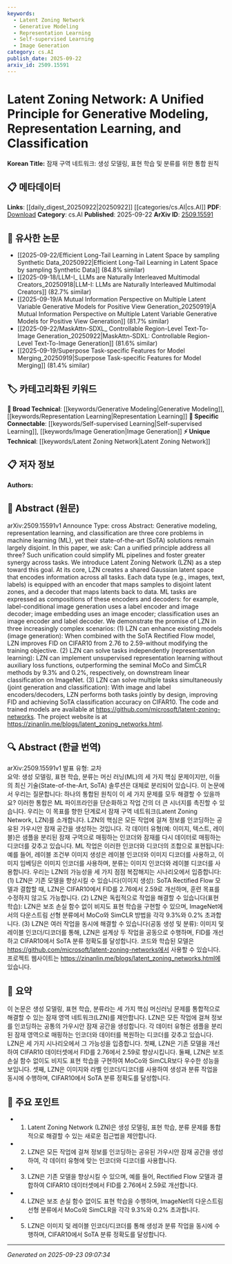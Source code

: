 ```yaml
---
keywords:
  - Latent Zoning Network
  - Generative Modeling
  - Representation Learning
  - Self-supervised Learning
  - Image Generation
category: cs.AI
publish_date: 2025-09-22
arxiv_id: 2509.15591
---
```


<!-- KEYWORD_LINKING_METADATA:
{
  "processed_timestamp": "2025-09-23T09:07:34.207644",
  "vocabulary_version": "1.0",
  "selected_keywords": [
    "Latent Zoning Network",
    "Generative Modeling",
    "Representation Learning",
    "Self-supervised Learning",
    "Image Generation"
  ],
  "rejected_keywords": [],
  "similarity_scores": {
    "Latent Zoning Network": 0.8,
    "Generative Modeling": 0.7,
    "Representation Learning": 0.65,
    "Self-supervised Learning": 0.78,
    "Image Generation": 0.72
  },
  "extraction_method": "AI_prompt_based",
  "budget_applied": true,
  "candidates_json": {
    "candidates": [
      {
        "surface": "Latent Zoning Network",
        "canonical": "Latent Zoning Network",
        "aliases": [
          "LZN"
        ],
        "category": "unique_technical",
        "rationale": "Introduces a novel unified approach for generative modeling, representation learning, and classification, enhancing connectivity across these domains.",
        "novelty_score": 0.85,
        "connectivity_score": 0.7,
        "specificity_score": 0.9,
        "link_intent_score": 0.8
      },
      {
        "surface": "Generative Modeling",
        "canonical": "Generative Modeling",
        "aliases": [
          "Generative Models"
        ],
        "category": "broad_technical",
        "rationale": "A core area in machine learning that connects with representation learning and classification.",
        "novelty_score": 0.4,
        "connectivity_score": 0.88,
        "specificity_score": 0.65,
        "link_intent_score": 0.7
      },
      {
        "surface": "Representation Learning",
        "canonical": "Representation Learning",
        "aliases": [
          "Feature Learning"
        ],
        "category": "broad_technical",
        "rationale": "Essential for understanding and linking various machine learning tasks.",
        "novelty_score": 0.35,
        "connectivity_score": 0.85,
        "specificity_score": 0.6,
        "link_intent_score": 0.65
      },
      {
        "surface": "Self-supervised Learning",
        "canonical": "Self-supervised Learning",
        "aliases": [
          "SSL"
        ],
        "category": "specific_connectable",
        "rationale": "Relevant for linking unsupervised representation learning methods like MoCo and SimCLR.",
        "novelty_score": 0.5,
        "connectivity_score": 0.9,
        "specificity_score": 0.75,
        "link_intent_score": 0.78
      },
      {
        "surface": "Image Generation",
        "canonical": "Image Generation",
        "aliases": [
          "Image Synthesis"
        ],
        "category": "specific_connectable",
        "rationale": "A specific application of generative modeling that connects with classification tasks.",
        "novelty_score": 0.45,
        "connectivity_score": 0.82,
        "specificity_score": 0.7,
        "link_intent_score": 0.72
      }
    ],
    "ban_list_suggestions": [
      "ML tasks",
      "data type",
      "encoder",
      "decoder"
    ]
  },
  "decisions": [
    {
      "candidate_surface": "Latent Zoning Network",
      "resolved_canonical": "Latent Zoning Network",
      "decision": "linked",
      "scores": {
        "novelty": 0.85,
        "connectivity": 0.7,
        "specificity": 0.9,
        "link_intent": 0.8
      }
    },
    {
      "candidate_surface": "Generative Modeling",
      "resolved_canonical": "Generative Modeling",
      "decision": "linked",
      "scores": {
        "novelty": 0.4,
        "connectivity": 0.88,
        "specificity": 0.65,
        "link_intent": 0.7
      }
    },
    {
      "candidate_surface": "Representation Learning",
      "resolved_canonical": "Representation Learning",
      "decision": "linked",
      "scores": {
        "novelty": 0.35,
        "connectivity": 0.85,
        "specificity": 0.6,
        "link_intent": 0.65
      }
    },
    {
      "candidate_surface": "Self-supervised Learning",
      "resolved_canonical": "Self-supervised Learning",
      "decision": "linked",
      "scores": {
        "novelty": 0.5,
        "connectivity": 0.9,
        "specificity": 0.75,
        "link_intent": 0.78
      }
    },
    {
      "candidate_surface": "Image Generation",
      "resolved_canonical": "Image Generation",
      "decision": "linked",
      "scores": {
        "novelty": 0.45,
        "connectivity": 0.82,
        "specificity": 0.7,
        "link_intent": 0.72
      }
    }
  ]
}
-->

# Latent Zoning Network: A Unified Principle for Generative Modeling, Representation Learning, and Classification

**Korean Title:** 잠재 구역 네트워크: 생성 모델링, 표현 학습 및 분류를 위한 통합 원칙

## 📋 메타데이터

**Links**: [[daily_digest_20250922|20250922]] [[categories/cs.AI|cs.AI]]
**PDF**: [Download](https://arxiv.org/pdf/2509.15591.pdf)
**Category**: cs.AI
**Published**: 2025-09-22
**ArXiv ID**: [2509.15591](https://arxiv.org/abs/2509.15591)

## 🔗 유사한 논문
- [[2025-09-22/Efficient Long-Tail Learning in Latent Space by sampling Synthetic Data_20250922|Efficient Long-Tail Learning in Latent Space by sampling Synthetic Data]] (84.8% similar)
- [[2025-09-18/LLM-I_ LLMs are Naturally Interleaved Multimodal Creators_20250918|LLM-I: LLMs are Naturally Interleaved Multimodal Creators]] (82.7% similar)
- [[2025-09-19/A Mutual Information Perspective on Multiple Latent Variable Generative Models for Positive View Generation_20250919|A Mutual Information Perspective on Multiple Latent Variable Generative Models for Positive View Generation]] (81.7% similar)
- [[2025-09-22/MaskAttn-SDXL_ Controllable Region-Level Text-To-Image Generation_20250922|MaskAttn-SDXL: Controllable Region-Level Text-To-Image Generation]] (81.6% similar)
- [[2025-09-19/Superpose Task-specific Features for Model Merging_20250919|Superpose Task-specific Features for Model Merging]] (81.4% similar)

## 🏷️ 카테고리화된 키워드
**🧠 Broad Technical**: [[keywords/Generative Modeling|Generative Modeling]], [[keywords/Representation Learning|Representation Learning]]
**🔗 Specific Connectable**: [[keywords/Self-supervised Learning|Self-supervised Learning]], [[keywords/Image Generation|Image Generation]]
**⚡ Unique Technical**: [[keywords/Latent Zoning Network|Latent Zoning Network]]

## 📋 저자 정보

**Authors:** 

## 📄 Abstract (원문)

arXiv:2509.15591v1 Announce Type: cross 
Abstract: Generative modeling, representation learning, and classification are three core problems in machine learning (ML), yet their state-of-the-art (SoTA) solutions remain largely disjoint. In this paper, we ask: Can a unified principle address all three? Such unification could simplify ML pipelines and foster greater synergy across tasks. We introduce Latent Zoning Network (LZN) as a step toward this goal. At its core, LZN creates a shared Gaussian latent space that encodes information across all tasks. Each data type (e.g., images, text, labels) is equipped with an encoder that maps samples to disjoint latent zones, and a decoder that maps latents back to data. ML tasks are expressed as compositions of these encoders and decoders: for example, label-conditional image generation uses a label encoder and image decoder; image embedding uses an image encoder; classification uses an image encoder and label decoder. We demonstrate the promise of LZN in three increasingly complex scenarios: (1) LZN can enhance existing models (image generation): When combined with the SoTA Rectified Flow model, LZN improves FID on CIFAR10 from 2.76 to 2.59-without modifying the training objective. (2) LZN can solve tasks independently (representation learning): LZN can implement unsupervised representation learning without auxiliary loss functions, outperforming the seminal MoCo and SimCLR methods by 9.3% and 0.2%, respectively, on downstream linear classification on ImageNet. (3) LZN can solve multiple tasks simultaneously (joint generation and classification): With image and label encoders/decoders, LZN performs both tasks jointly by design, improving FID and achieving SoTA classification accuracy on CIFAR10. The code and trained models are available at https://github.com/microsoft/latent-zoning-networks. The project website is at https://zinanlin.me/blogs/latent_zoning_networks.html.

## 🔍 Abstract (한글 번역)

arXiv:2509.15591v1 발표 유형: 교차  
요약: 생성 모델링, 표현 학습, 분류는 머신 러닝(ML)의 세 가지 핵심 문제이지만, 이들의 최신 기술(State-of-the-Art, SoTA) 솔루션은 대체로 분리되어 있습니다. 이 논문에서 우리는 질문합니다: 하나의 통합된 원칙이 이 세 가지 문제를 모두 해결할 수 있을까요? 이러한 통합은 ML 파이프라인을 단순화하고 작업 간의 더 큰 시너지를 촉진할 수 있습니다. 우리는 이 목표를 향한 단계로서 잠재 구역 네트워크(Latent Zoning Network, LZN)를 소개합니다. LZN의 핵심은 모든 작업에 걸쳐 정보를 인코딩하는 공유된 가우시안 잠재 공간을 생성하는 것입니다. 각 데이터 유형(예: 이미지, 텍스트, 레이블)은 샘플을 분리된 잠재 구역으로 매핑하는 인코더와 잠재를 다시 데이터로 매핑하는 디코더를 갖추고 있습니다. ML 작업은 이러한 인코더와 디코더의 조합으로 표현됩니다: 예를 들어, 레이블 조건부 이미지 생성은 레이블 인코더와 이미지 디코더를 사용하고, 이미지 임베딩은 이미지 인코더를 사용하며, 분류는 이미지 인코더와 레이블 디코더를 사용합니다. 우리는 LZN의 가능성을 세 가지 점점 복잡해지는 시나리오에서 입증합니다: (1) LZN은 기존 모델을 향상시킬 수 있습니다(이미지 생성): SoTA Rectified Flow 모델과 결합할 때, LZN은 CIFAR10에서 FID를 2.76에서 2.59로 개선하며, 훈련 목표를 수정하지 않고도 가능합니다. (2) LZN은 독립적으로 작업을 해결할 수 있습니다(표현 학습): LZN은 보조 손실 함수 없이 비지도 표현 학습을 구현할 수 있으며, ImageNet에서의 다운스트림 선형 분류에서 MoCo와 SimCLR 방법을 각각 9.3%와 0.2% 초과합니다. (3) LZN은 여러 작업을 동시에 해결할 수 있습니다(공동 생성 및 분류): 이미지 및 레이블 인코더/디코더를 통해, LZN은 설계상 두 작업을 공동으로 수행하며, FID를 개선하고 CIFAR10에서 SoTA 분류 정확도를 달성합니다. 코드와 학습된 모델은 https://github.com/microsoft/latent-zoning-networks에서 사용할 수 있습니다. 프로젝트 웹사이트는 https://zinanlin.me/blogs/latent_zoning_networks.html에 있습니다.

## 📝 요약

이 논문은 생성 모델링, 표현 학습, 분류라는 세 가지 핵심 머신러닝 문제를 통합적으로 해결할 수 있는 잠재 영역 네트워크(LZN)를 제안합니다. LZN은 모든 작업에 걸쳐 정보를 인코딩하는 공통의 가우시안 잠재 공간을 생성합니다. 각 데이터 유형은 샘플을 분리된 잠재 영역으로 매핑하는 인코더와 데이터를 복원하는 디코더를 갖추고 있습니다. LZN은 세 가지 시나리오에서 그 가능성을 입증합니다. 첫째, LZN은 기존 모델을 개선하여 CIFAR10 데이터셋에서 FID를 2.76에서 2.59로 향상시킵니다. 둘째, LZN은 보조 손실 함수 없이도 비지도 표현 학습을 구현하여 MoCo와 SimCLR보다 우수한 성능을 보입니다. 셋째, LZN은 이미지와 라벨 인코더/디코더를 사용하여 생성과 분류 작업을 동시에 수행하며, CIFAR10에서 SoTA 분류 정확도를 달성합니다.

## 🎯 주요 포인트

- 1. Latent Zoning Network (LZN)은 생성 모델링, 표현 학습, 분류 문제를 통합적으로 해결할 수 있는 새로운 접근법을 제안합니다.
- 2. LZN은 모든 작업에 걸쳐 정보를 인코딩하는 공유된 가우시안 잠재 공간을 생성하여, 각 데이터 유형에 맞는 인코더와 디코더를 사용합니다.
- 3. LZN은 기존 모델을 향상시킬 수 있으며, 예를 들어, Rectified Flow 모델과 결합하여 CIFAR10 데이터셋에서 FID를 2.76에서 2.59로 개선합니다.
- 4. LZN은 보조 손실 함수 없이도 표현 학습을 수행하며, ImageNet의 다운스트림 선형 분류에서 MoCo와 SimCLR을 각각 9.3%와 0.2% 초과합니다.
- 5. LZN은 이미지 및 레이블 인코더/디코더를 통해 생성과 분류 작업을 동시에 수행하며, CIFAR10에서 SoTA 분류 정확도를 달성합니다.


---

*Generated on 2025-09-23 09:07:34*